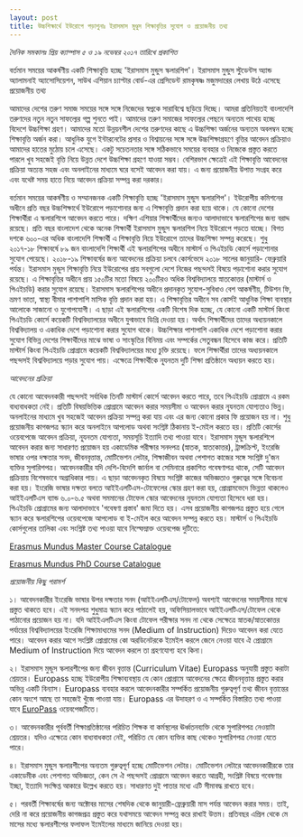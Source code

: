 ```yaml
---
layout: post
title: উচ্চশিক্ষার্থে ইউরোপে পড়াশুনাঃ ইরাসমাস মুণ্ডুস শিক্ষাবৃত্তির সুযোগ ও প্রয়োজনীয় তথ্য
---
```

*দৈনিক সমকালঃ প্রিয় ক্যাম্পাস ৫ ও ১৯ নভেম্বর ২০১৭ তারিখে প্রকাশিত*

বর্তমান সময়ের আকর্ষণীয় একটি শিক্ষাবৃত্তি হচ্ছে 'ইরাসমাস মুন্ডুস স্কলারশিপ'। ইরাসমাস মুন্ডুস স্টুডেন্টস অ্যান্ড অ্যালামনাই অ্যাসোসিয়েশন, সাউথ এশিয়ান চ্যাপ্টার বোর্ড-এর প্রেসিডেন্ট রামকৃষষ্ণ মজুমদারের লেখায় উঠে এসেছে প্রয়োজনীয় তথ্য

আমাদের দেশের তরুণ সমাজ সময়ের সঙ্গে সঙ্গে নিজেদের স্বপ্নকে সারাবিশ্বে ছড়িয়ে দিচ্ছে। আমরা প্রতিনিয়তই বাংলাদেশি তরুণদের নতুন নতুন সাফল্যের গল্প শুনতে পাই। আমাদের তরুণ সমাজের সাফল্যের পেছনে অন্যতম পাথেয় হচ্ছে বিদেশে উচ্চশিক্ষা গ্রহণ। আমাদের মতো উন্নয়নশীল দেশের তরুণদের কাছে এ উচ্চশিক্ষা অর্জনের অন্যতম অবলম্বন হচ্ছে শিক্ষাবৃত্তি অর্জন করা। আধুনিক যুগে ইন্টারনেটের প্রসার ও বিশ্বায়নের সঙ্গে সঙ্গে উচ্চশিক্ষাগ্রহণে বৃত্তির আবেদন প্রক্রিয়াও আমাদের হাতের মুঠোয় চলে এসেছে। একটু সচেতনতার সঙ্গে সঠিকভাবে সময়ের ব্যবহার ও নিজেকে প্রস্তুত করতে পারলে খুব সহজেই বৃত্তি নিয়ে উন্নত দেশে উচ্চশিক্ষা গ্রহণে যাওয়া সম্ভব। বেশিরভাগ ক্ষেত্রেই এই শিক্ষাবৃত্তি আবেদনের প্রক্রিয়া অত্যন্ত সহজ এবং অনলাইনের মাধ্যমে ঘরে বসেই আবেদন করা যায়। এ জন্য প্রয়োজনীয় উপাত্ত সংগ্রহ করে এবং যথেষ্ট সময় হাতে নিয়ে আবেদন প্রক্রিয়া সম্পন্ন করা দরকার।

বর্তমান সময়ের আকর্ষণীয় ও সম্মানজনক একটি শিক্ষাবৃত্তি হচ্ছে 'ইরাসমাস মুন্ডুস স্কলারশিপ'। ইউরোপীয় কমিশনের অধীনে প্রতি বছর উচ্চশিক্ষার্থে ইউরোপে পড়াশোনার জন্য এ শিক্ষাবৃত্তি প্রদান করা হয়ে থাকে। 
যে কোনো দেশের শিক্ষার্থীরা এ স্কলারশিপে আবেদন করতে পারে। দক্ষিণ এশিয়ার শিক্ষার্থীদের জন্যও আলাদাভাবে স্কলারশিপের জন্য বরাদ্দ রয়েছে। প্রতি বছর বাংলাদেশ থেকে অনেক শিক্ষার্থী ইরাসমাস মুন্ডুস স্কলারশিপ নিয়ে ইউরোপে পড়তে যাচ্ছে। বিগত দশকে ৬০০-এর অধিক বাংলাদেশি শিক্ষার্থী এ শিক্ষাবৃত্তি নিয়ে ইউরোপে তাদের উচ্চশিক্ষা সম্পন্ন করেছে। শুধু ২০১৭-১৮ শিক্ষাবর্ষে ৮৯ জন বাংলাদেশি শিক্ষার্থী এই স্কলারশিপের অধীনে মাস্টার্স ও পিএইচডি কোর্সে পড়াশোনার সুযোগ পেয়েছে। ২০১৮-১৯ শিক্ষাবর্ষের জন্য আবেদনের প্রক্রিয়া চলবে কোর্সভেদে ২০১৮ সালের জানুয়ারি- ফেব্রুয়ারি পর্যন্ত। ইরাসমাস মুন্ডুস শিক্ষাবৃত্তি নিয়ে ইউরোপের প্রায় সবগুলো দেশে নিজের পছন্দসই বিষয়ে পড়াশোনা করার সুযোগ রয়েছে। এ শিক্ষাবৃত্তির অধীনে প্রায় ১৫০টির মতো বিষয়ে ২০০টিরও অধিক বিশ্ববিদ্যালয়ে স্নাতকোত্তর (মাস্টার্স ও পিএইচডি) করার সুযোগ রয়েছে। ইরাসমাস স্কলারশিপের অধীনে প্রদানকৃত সুযোগ-সুবিধাও বেশ আকর্ষণীয়, টিউশন ফি, ভ্রমণ ভাতা, স্বাস্থ্য বীমার পাশাপাশি মাসিক বৃত্তি প্রদান করা হয়। এ শিক্ষাবৃত্তির অধীনে সব কোর্সই আধুনিক শিক্ষা ব্যবস্থার আলোকে সাজানো ও যুগোপযোগী। এ ছাড়া এই স্কলারশিপের একটি বিশেষ দিক হচ্ছে, যে কোনো একটি মাস্টার্স কিংবা পিএইচডি কোর্সে কয়েকটি বিশ্ববিদ্যালয়ের অধীনে যুগ্মভাবে ডিগ্রি দেওয়া হয়। অর্থাৎ শিক্ষার্থীদের তাদের অধ্যয়নকালে বিশ্ববিদ্যালয় ও একাধিক দেশে পড়াশোনা করার সুযোগ থাকে। উচ্চশিক্ষার পাশাপাশি একাধিক দেশে পড়াশোনা করার সুযোগ বিভিন্ন দেশের শিক্ষার্থীদের মাঝে ভাষা ও সাংস্কৃতির বিনিময় এবং সম্পর্কের সেতুবন্ধন হিসেবে কাজ করে। প্রতিটি মাস্টার্স কিংবা পিএইচডি প্রোগ্রামে কয়েকটি বিশ্ববিদ্যালয়ের মধ্যে চুক্তি রয়েছে। ফলে শিক্ষার্থীরা তাদের অধ্যয়নকালে পছন্দসই বিশ্ববিদ্যালয়ে পড়ার সুযোগ পায়। এক্ষেত্রে শিক্ষার্থীকে নূ্যনতম দুটি শিক্ষা প্রতিষ্ঠানে অধ্যয়ন করতে হয়। 

*আবেদনের প্রক্রিয়া*

যে কোনো আবেদনকারী পছন্দসই সর্বাধিক তিনটি মাস্টার্স কোর্সে আবেদন করতে পারে, তবে পিএইচডি প্রোগ্রামে এ রকম বাধ্যবাধকতা নেই। প্রতিটি বিষয়ভিত্তিক প্রোগ্রামে আবেদন করার সময়সীমা ও আবেদন করার নূ্যনতম যোগ্যতাও ভিন্ন। অনলাইনের মাধ্যমে খুব সহজেই আবেদন প্রক্রিয়া সম্পন্ন করা যায় এবং এর জন্য কোনো প্রকার ফি প্রয়োজন হয় না। শুধু প্রয়োজনীয় কাগজপত্র স্ক্যান করে অনলাইনে আপলোড অথবা সংশ্নিষ্ট ঠিকানায় ই-মেইল করতে হয়। প্রতিটি কোর্সের ওয়েবপেজে আবেদন প্রক্রিয়া, নূ্যনতম যোগ্যতা, সময়সূচি ইত্যাদি তথ্য পাওয়া যাবে। 
ইরাসমাস মুন্ডুস স্কলারশিপে আবেদন করার জন্য সাধারণত প্রয়োজন হয় একাডেমিক পরীক্ষার সনদপত্র (স্নাতক, স্নাতকোত্তর), ট্রান্সক্রিপ্ট, ইংরেজি ভাষার ওপর দক্ষতার সনদ, জীবনবৃত্তান্ত, মোটিভেশন লেটার, শিক্ষাজীবন অথবা পেশাগত কাজের সঙ্গে সংশ্নিষ্ট দু'জন ব্যক্তির সুপারিশপত্র। আবেদনকারীর যদি দেশি-বিদেশি জার্নাল বা সেমিনারে প্রকাশিত গবেষণাপত্র থাকে, সেটি আবেদন প্রক্রিয়ায় বিশেষভাবে অগ্রাধিকার পায়। এ ছাড়া আবেদনকৃত বিষয়ে সংশ্নিষ্ট কাজের অভিজ্ঞতাও গুরুত্বের সঙ্গে বিবেচনা করা হয়। ইংরেজি ভাষার দক্ষতা বলতে আইইএলটিএস-টোফেলের স্কোর গ্রহণ করা হয়, প্রোগ্রামভেদে ভিন্নতা থাকলেও আইইএলটিএস ব্যান্ড ৬.০-৬.৫ অথবা সমমানের টোফেল স্কোর আবেদনের নূ্যনতম যোগ্যতা হিসেবে ধরা হয়। পিএইচডি প্রোগ্রামের জন্য আলাদাভাবে 'গবেষণা প্রস্তাব' জমা দিতে হয়। এসব প্রয়োজনীয় কাগজপত্র প্রস্তুত হয়ে গেলে স্ক্যান করে স্কলারশিপের ওয়েবপেজে আপলোড বা ই-মেইল করে আবেদন সম্পন্ন করতে হয়। মাস্টার্স ও পিএইচডি কোর্সগুলোর তালিকা এবং সংশ্নিষ্ট তথ্য পাওয়া যাবে নিল্ফেম্নাক্ত ওয়েবপেজ দুটিতে:

[Erasmus Mundus Master Course Catalogue](https://eacea.ec.europa.eu/erasmus-plus/library/emjmd-catalogue_en)

[Erasmus Mundus PhD Course Catalogue](http://eacea.ec.europa.eu/erasmus_mundus/results_compendia/selected_projects_action_1_joint_doctorates_en.php)

*প্রয়োজনীয় কিছু পরামর্শ*

১। আবেদনকারীর ইংরেজি ভাষার উপর দক্ষতার সনদ (আইইএলটিএস/টোফেল) অবশ্যই আবেদনের সময়সীমার মাঝে প্রস্তুত থাকতে হবে। এই সনদপত্র শুধুমাত্র স্ক্যান করে পাঠালেই হয়, অফিসিয়ালভাবে আইইএলটিএস/টোফেল থেকে পাঠানোর প্রয়োজন হয় না। যদি আইইএলটিএস কিংবা টোফেল পরীক্ষার সনদ না থেকে সেক্ষেত্রে স্নাতক/স্নাতকোত্তর পর্যায়ের বিশ্ববিদ্যালয়ের ইংরেজি শিক্ষামাধ্যমের সনদ (Medium of Instruction) দিয়েও আবেদন করা যেতে পারে। আবেদন করার আগে সংশ্লিষ্ট প্রোগ্রামের কো অরডিনেটরকে ইমেইল করলে জেনে নেওয়া যাবে ঐ প্রোগ্রামে Medium of Instruction দিয়ে আবেদন করলে তা গ্রহণযোগ্য হবে কিনা। 

২। ইরাসমাস মুন্ডুস স্কলারশীপের জন্য জীবন বৃত্তান্ত (Curriculum Vitae) Europass অনুযায়ী প্রস্তুত করাটা শ্রেয়তর। Europass হচ্ছে ইউরোপীয় শিক্ষাব্যবস্থায় যে কোন প্রোগ্রামে আবেদনের ক্ষেত্রে জীবনবৃত্তান্ত প্রস্তুত করার অভিন্ন একটি বিন্যাস। Europass ব্যবহার করলে আবেদনকারীর সম্পর্কিত প্রয়োজনীয় গুরুত্বপূর্ণ তথ্য জীবন বৃত্তান্তের কোন অংশে আছে তা সহজেই খুঁজে পাওয়া যায়। Europass এর উদাহরণ ও এ সম্পর্কিত বিস্তারিত তথ্য পাওয়া যাবে [EuroPass](http://europass.cedefop.europa.eu/en/home) ওয়েবপেজটিতে।

৩। আবেদনকারীর পূর্ববর্তী শিক্ষাপ্রতিষ্ঠানের পরিচিত শিক্ষক বা কর্মস্থলের ঊর্ধ্বতনব্যক্তি থেকে সুপারিশপত্র নেওয়াটা শ্রেয়তর। যদিও এক্ষেত্রে কোন বাধ্যবাধকতা নেই, পরিচিত যে কোন ব্যক্তির কাছ থেকেও সুপারিশপত্র নেওয়া যেতে পারে।

৪। ইরাসমাস মুন্ডুস স্কলারশীপের অন্যতম গুরুত্বপূর্ণ হচ্ছে মোটিভেশন লেটার। মোটিভেশন লেটারে আবেদনকারীরকে তার একাডেমীক এবং পেশাগত অভিজ্ঞতা, কেন সে ঐ পছন্দসই প্রোগ্রামে আবেদন করতে আগ্রহী, সংশ্লিষ্ট বিষয়ে গবেষণার ইচ্ছা, ইত্যাদি সংক্ষিপ্ত আকারে উল্লেখ করতে হয়। সাধারণত দুই পাতার মধ্যে এটি সীমাবদ্ধ রাখতে হবে।

৫। পরবর্তী শিক্ষাবর্ষের জন্য অক্টোবর মাসের শেষদিক থেকে জানুয়ারী-ফ্রেব্রুয়ারী মাস পর্যন্ত আবেদন করার সময়। তাই, দেরি না করে প্রয়োজনীয় কাগজপ্রত্র প্রস্তুত করে যথাসময়ে আবেদন সম্পন্ন করে রাখাই উত্তম। প্রতিবছর এপ্রিল থেকে মে মাসের  মধ্যে স্কলারশীপের ফলাফল ইমেইলের মাধ্যমে জানিয়ে দেওয়া হয়।
